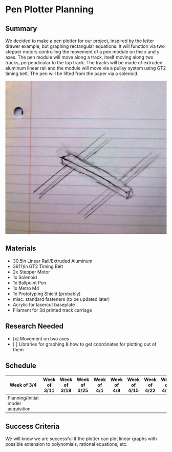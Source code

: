 <h1>Pen Plotter Planning</h1>
<h2>Summary</h2>
<p>We decided to make a pen plotter for our project, inspired by the letter drawer example, but graphing rectangular equations. It will function via two stepper motors controlling the movement of a pen module on the x and y axes. The pen module will move along a track, itself moving along two tracks, perpendicular to the top track. The tracks will be made of extruded aluminum linear rail and the module will move via a pulley system using GT2 timing belt. The pen will be lifted from the paper via a solenoid.</p>
<img src="media/axisSketch.jpg">
<h2>Materials</h2>
<ul>
  <li>30.5in Linear Rail/Extruded Aluminum</li>
  <li>39(?)in GT2 Timing Belt</li>
  <li>2x Stepper Motor</li>
  <li>1x Solenoid</li>
  <li>1x Ballpoint Pen</li>
  <li>1x Metro M4</li>
  <li>1x Prototyping Shield (probably)</li>
  <li>misc. standard fasteners (to be updated later)</li>
  <li>Acrylic for lasercut baseplate</li>
  <li>Filament for 3d printed track carriage</li>
</ul>
<h2>Research Needed</h2>
<ul>
  <li>[x] Movement on two axes</li>
  <li>[ ] Libraries for graphing & how to get coordinates for plotting out of them</li>
</ul>
<h2>Schedule</h2>
<table>
  <thead>
    <tr>
      <th scope="col">Week of 3/4</th>
      <th scope="col">Week of 3/11</th>
      <th scope="col">Week of 3/18</th>
      <th scope="col">Week of 3/25</th>
      <th scope="col">Week of 4/1</th>
      <th scope="col">Week of 4/8</th>
      <th scope="col">Week of 4/15</th>
      <th scope="col">Week of 4/22</th>
      <th scope="col">Week of 4/29</th>
      <th scope="col">Week of 5/6</th>
      <th scope="col">Week of 5/13</th>
      <th scope="col">Week of 5/20</th>
      <th scope="col">Week of 5/27</th>
      <th scope="col">Week of 6/3</th>
    </tr>
  </thead>
  <tbody>
    <tr>
      <td>Planning/Initial model acquisition</td>
    </tr>
  </tbody>
</table>
<h2>Success Criteria</h2>
<p>We will know we are successful if the plotter can plot linear graphs with possible extension to polynomials, rational equations, etc.</p>
